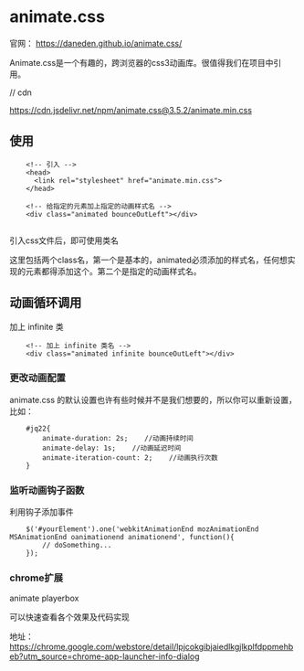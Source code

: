 
# animate.css

官网： https://daneden.github.io/animate.css/

Animate.css是一个有趣的，跨浏览器的css3动画库。很值得我们在项目中引用。


// cdn

https://cdn.jsdelivr.net/npm/animate.css@3.5.2/animate.min.css


## 使用

```
	<!-- 引入 -->
	<head>
	  <link rel="stylesheet" href="animate.min.css">
	</head>

	<!-- 给指定的元素加上指定的动画样式名 -->
	<div class="animated bounceOutLeft"></div>


```

引入css文件后，即可使用类名

这里包括两个class名，第一个是基本的，animated必须添加的样式名，任何想实现的元素都得添加这个。第二个是指定的动画样式名。



## 动画循环调用

加上 infinite 类


```
	<!-- 加上 infinite 类名 -->
	<div class="animated infinite bounceOutLeft"></div>

```


### 更改动画配置

animate.css 的默认设置也许有些时候并不是我们想要的，所以你可以重新设置，比如：

```
	#jq22{
	    animate-duration: 2s;    //动画持续时间
	    animate-delay: 1s;    //动画延迟时间
	    animate-iteration-count: 2;    //动画执行次数
	}
```


### 监听动画钩子函数

利用钩子添加事件

```
	$('#yourElement').one('webkitAnimationEnd mozAnimationEnd MSAnimationEnd oanimationend animationend', function(){
		// doSomething...
	});

```

### chrome扩展


animate playerbox

可以快速查看各个效果及代码实现

地址：https://chrome.google.com/webstore/detail/lpjcokgibjaiedlkgjlkplfdppmehbeb?utm_source=chrome-app-launcher-info-dialog

